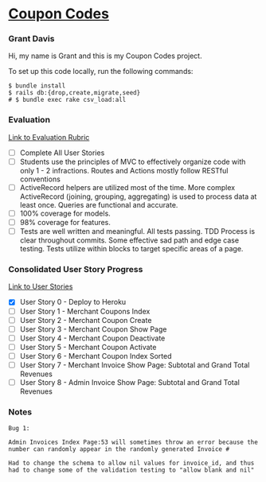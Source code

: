 # [Coupon Codes](https://young-badlands-19401-fff924f631aa.herokuapp.com/)
### Grant Davis

Hi, my name is Grant and this is my Coupon Codes project.

To set up this code locally, run the following commands:

```
$ bundle install
$ rails db:{drop,create,migrate,seed}
# $ bundle exec rake csv_load:all
```

### Evaluation

[Link to Evaluation Rubric](https://backend.turing.edu/module2/projects/coupon_codes/evaluation)

- [ ] Complete All User Stories
- [ ] Students use the principles of MVC to effectively organize code with only 1 - 2 infractions. Routes and Actions mostly follow RESTful conventions
- [ ] ActiveRecord helpers are utilized most of the time. More complex ActiveRecord (joining, grouping, aggregating) is used to process data at least once. Queries are functional and accurate.
- [ ] 100% coverage for models. 
- [ ] 98% coverage for features. 
- [ ] Tests are well written and meaningful. All tests passing. TDD Process is clear throughout commits. Some effective sad path and edge case testing. Tests utilize within blocks to target specific areas of a page.

### Consolidated User Story Progress

[Link to User Stories](https://backend.turing.edu/module2/projects/coupon_codes/#user-stories)


- [x] User Story 0 - Deploy to Heroku
- [ ] User Story 1 - Merchant Coupons Index
- [ ] User Story 2 - Merchant Coupon Create
- [ ] User Story 3 - Merchant Coupon Show Page
- [ ] User Story 4 - Merchant Coupon Deactivate
- [ ] User Story 5 - Merchant Coupon Activate
- [ ] User Story 6 - Merchant Coupon Index Sorted
- [ ] User Story 7 - Merchant Invoice Show Page: Subtotal and Grand Total Revenues 
- [ ] User Story 8 - Admin Invoice Show Page: Subtotal and Grand Total Revenues

### Notes

```
Bug 1:

Admin Invoices Index Page:53 will sometimes throw an error because the number can randomly appear in the randomly generated Invoice #
```
```
Had to change the schema to allow nil values for invoice_id, and thus had to change some of the validation testing to "allow blank and nil"
```